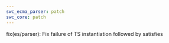 ```yaml
---
swc_ecma_parser: patch
swc_core: patch
---
```


fix(es/parser): Fix failure of TS instantiation followed by satisfies
